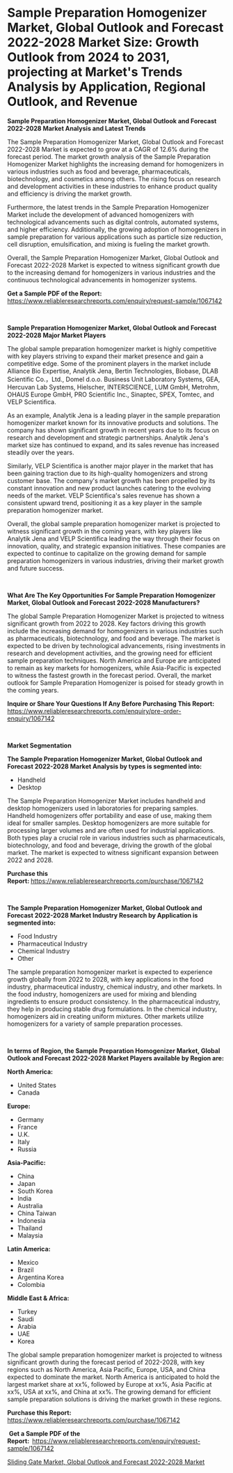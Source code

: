 <p><h1>Sample Preparation Homogenizer Market, Global Outlook and Forecast 2022-2028 Market Size: Growth Outlook from 2024 to 2031, projecting at Market's Trends Analysis by Application, Regional Outlook, and Revenue</h1></p><p><strong>Sample Preparation Homogenizer Market, Global Outlook and Forecast 2022-2028 Market Analysis and Latest Trends</strong></p>
<p><p>The Sample Preparation Homogenizer Market, Global Outlook and Forecast 2022-2028 Market is expected to grow at a CAGR of 12.6% during the forecast period. The market growth analysis of the Sample Preparation Homogenizer Market highlights the increasing demand for homogenizers in various industries such as food and beverage, pharmaceuticals, biotechnology, and cosmetics among others. The rising focus on research and development activities in these industries to enhance product quality and efficiency is driving the market growth.</p><p>Furthermore, the latest trends in the Sample Preparation Homogenizer Market include the development of advanced homogenizers with technological advancements such as digital controls, automated systems, and higher efficiency. Additionally, the growing adoption of homogenizers in sample preparation for various applications such as particle size reduction, cell disruption, emulsification, and mixing is fueling the market growth.</p><p>Overall, the Sample Preparation Homogenizer Market, Global Outlook and Forecast 2022-2028 Market is expected to witness significant growth due to the increasing demand for homogenizers in various industries and the continuous technological advancements in homogenizer systems.</p></p>
<p><strong>Get a Sample PDF of the Report:&nbsp;</strong> <a href="https://www.reliableresearchreports.com/enquiry/request-sample/1067142">https://www.reliableresearchreports.com/enquiry/request-sample/1067142</a></p>
<p>&nbsp;</p>
<p><strong>Sample Preparation Homogenizer Market, Global Outlook and Forecast 2022-2028 Major Market Players</strong></p>
<p><p>The global sample preparation homogenizer market is highly competitive with key players striving to expand their market presence and gain a competitive edge. Some of the prominent players in the market include Alliance Bio Expertise, Analytik Jena, Bertin Technologies, Biobase, DLAB Scientific Co.，Ltd., Domel d.o.o. Business Unit Laboratory Systems, GEA, Hercuvan Lab Systems, Hielscher, INTERSCIENCE, LUM GmbH, Metrohm, OHAUS Europe GmbH, PRO Scientific Inc., Sinaptec, SPEX, Tomtec, and VELP Scientifica.</p><p>As an example, Analytik Jena is a leading player in the sample preparation homogenizer market known for its innovative products and solutions. The company has shown significant growth in recent years due to its focus on research and development and strategic partnerships. Analytik Jena's market size has continued to expand, and its sales revenue has increased steadily over the years.</p><p>Similarly, VELP Scientifica is another major player in the market that has been gaining traction due to its high-quality homogenizers and strong customer base. The company's market growth has been propelled by its constant innovation and new product launches catering to the evolving needs of the market. VELP Scientifica's sales revenue has shown a consistent upward trend, positioning it as a key player in the sample preparation homogenizer market.</p><p>Overall, the global sample preparation homogenizer market is projected to witness significant growth in the coming years, with key players like Analytik Jena and VELP Scientifica leading the way through their focus on innovation, quality, and strategic expansion initiatives. These companies are expected to continue to capitalize on the growing demand for sample preparation homogenizers in various industries, driving their market growth and future success.</p></p>
<p>&nbsp;</p>
<p><strong>What Are The Key Opportunities For Sample Preparation Homogenizer Market, Global Outlook and Forecast 2022-2028 Manufacturers?</strong></p>
<p><p>The global Sample Preparation Homogenizer Market is projected to witness significant growth from 2022 to 2028. Key factors driving this growth include the increasing demand for homogenizers in various industries such as pharmaceuticals, biotechnology, and food and beverage. The market is expected to be driven by technological advancements, rising investments in research and development activities, and the growing need for efficient sample preparation techniques. North America and Europe are anticipated to remain as key markets for homogenizers, while Asia-Pacific is expected to witness the fastest growth in the forecast period. Overall, the market outlook for Sample Preparation Homogenizer is poised for steady growth in the coming years.</p></p>
<p><strong>Inquire or Share Your Questions If Any Before Purchasing This Report:</strong> <a href="https://www.reliableresearchreports.com/enquiry/pre-order-enquiry/1067142">https://www.reliableresearchreports.com/enquiry/pre-order-enquiry/1067142</a></p>
<p>&nbsp;</p>
<p><strong>Market Segmentation</strong></p>
<p><strong>The Sample Preparation Homogenizer Market, Global Outlook and Forecast 2022-2028 Market Analysis by types is segmented into:</strong></p>
<p><ul><li>Handheld</li><li>Desktop</li></ul></p>
<p><p>The Sample Preparation Homogenizer Market includes handheld and desktop homogenizers used in laboratories for preparing samples. Handheld homogenizers offer portability and ease of use, making them ideal for smaller samples. Desktop homogenizers are more suitable for processing larger volumes and are often used for industrial applications. Both types play a crucial role in various industries such as pharmaceuticals, biotechnology, and food and beverage, driving the growth of the global market. The market is expected to witness significant expansion between 2022 and 2028.</p></p>
<p><strong>Purchase this Report:&nbsp;</strong><a href="https://www.reliableresearchreports.com/purchase/1067142">https://www.reliableresearchreports.com/purchase/1067142</a></p>
<p>&nbsp;</p>
<p><strong>The Sample Preparation Homogenizer Market, Global Outlook and Forecast 2022-2028 Market Industry Research by Application is segmented into:</strong></p>
<p><ul><li>Food Industry</li><li>Pharmaceutical Industry</li><li>Chemical Industry</li><li>Other</li></ul></p>
<p><p>The sample preparation homogenizer market is expected to experience growth globally from 2022 to 2028, with key applications in the food industry, pharmaceutical industry, chemical industry, and other markets. In the food industry, homogenizers are used for mixing and blending ingredients to ensure product consistency. In the pharmaceutical industry, they help in producing stable drug formulations. In the chemical industry, homogenizers aid in creating uniform mixtures. Other markets utilize homogenizers for a variety of sample preparation processes.</p></p>
<p>&nbsp;</p>
<p><strong>In terms of Region, the Sample Preparation Homogenizer Market, Global Outlook and Forecast 2022-2028 Market Players available by Region are:</strong></p>
<p>
    <p> <strong> North America: </strong>
        <ul>
            <li>United States</li>
            <li>Canada</li>
        </ul>
        </p> 
    <p> <strong> Europe: </strong>
        <ul>
            <li>Germany</li>
            <li>France</li>
            <li>U.K.</li>
            <li>Italy</li>
            <li>Russia</li>
        </ul>
        </p> 
    <p> <strong> Asia-Pacific: </strong>
        <ul>
            <li>China</li>
            <li>Japan</li>
            <li>South Korea</li>
            <li>India</li>
            <li>Australia</li>
            <li>China Taiwan</li>
            <li>Indonesia</li>
            <li>Thailand</li>
            <li>Malaysia</li>
        </ul>
        </p> 
    <p> <strong> Latin America: </strong>
        <ul>
            <li>Mexico</li>
            <li>Brazil</li>
            <li>Argentina Korea</li>
            <li>Colombia</li>
        </ul>
        </p> 
    <p> <strong> Middle East & Africa: </strong>
        <ul>
            <li>Turkey</li>
            <li>Saudi</li>
            <li>Arabia</li>
            <li>UAE</li>
            <li>Korea</li>
        </ul>
    </p>
    </p>
<p><p>The global sample preparation homogenizer market is projected to witness significant growth during the forecast period of 2022-2028, with key regions such as North America, Asia Pacific, Europe, USA, and China expected to dominate the market. North America is anticipated to hold the largest market share at xx%, followed by Europe at xx%, Asia Pacific at xx%, USA at xx%, and China at xx%. The growing demand for efficient sample preparation solutions is driving the market growth in these regions.</p></p>
<p><strong>Purchase this Report: </strong><a href="https://www.reliableresearchreports.com/purchase/1067142">https://www.reliableresearchreports.com/purchase/1067142</a></p>
<p>&nbsp;<strong>Get a Sample PDF of the Report:&nbsp;&nbsp;</strong><a href="https://www.reliableresearchreports.com/enquiry/request-sample/1067142">https://www.reliableresearchreports.com/enquiry/request-sample/1067142</a></p>
<p><strong></strong></p>
<p><p><a href="https://github.com/JameTravis/Market-Research-Report-List-3/blob/main/sliding-gate-market-global-outlook-and-forecast-2022-2028-market.md">Sliding Gate Market, Global Outlook and Forecast 2022-2028 Market</a></p></p>